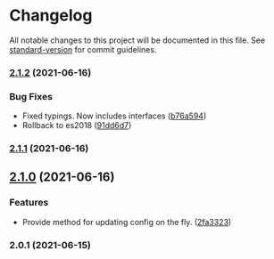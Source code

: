 # Changelog

All notable changes to this project will be documented in this file. See [standard-version](https://github.com/conventional-changelog/standard-version) for commit guidelines.

### [2.1.2](https://github.com/pacelyapp/vatsearch/compare/v2.1.1...v2.1.2) (2021-06-16)


### Bug Fixes

* Fixed typings. Now includes interfaces ([b76a594](https://github.com/pacelyapp/vatsearch/commit/b76a594d66695fdb51f4730c9157833c08a36d4f))
* Rollback to es2018 ([91dd6d7](https://github.com/pacelyapp/vatsearch/commit/91dd6d795b9b8332a47e1f1f78f9fb5466cbf18f))

### [2.1.1](https://github.com/pacelyapp/vatsearch/compare/v2.1.0...v2.1.1) (2021-06-16)

## [2.1.0](https://github.com/pacelyapp/vatsearch/compare/v2.0.1...v2.1.0) (2021-06-16)


### Features

* Provide method for updating config on the fly. ([2fa3323](https://github.com/pacelyapp/vatsearch/commit/2fa33234dafb09bb146446f1ccd814efe75aaca1))

### 2.0.1 (2021-06-15)
